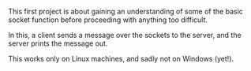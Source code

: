 This first project is about gaining an understanding of some of the basic socket function before proceeding with anything too difficult.

In this, a client sends a message over the sockets to the server, and the server prints the message out.

This works only on Linux machines, and sadly not on Windows (yet!). 
